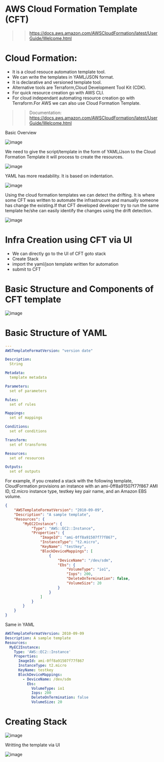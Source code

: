 # AWS Cloud Formation Template (CFT)
>> https://docs.aws.amazon.com/AWSCloudFormation/latest/UserGuide/Welcome.html
# Cloud Formation:
- It is a cloud resouce automation template tool.
- We can write the templates in YAML/JSON format.
- It is declarative and versioned template tool.
- Alternative tools are Terraform,Cloud Development Tool Kit (CDK).
- For quick resource creation go with AWS CLI.
- For cloud independant automating resource creation go with Terraform.For AWS we can also use Cloud Formation Template.
  
>> Documentation: https://docs.aws.amazon.com/AWSCloudFormation/latest/UserGuide/Welcome.html

Basic Overview

![image](https://github.com/mallikharjuna160003/30-Days-of-AWS/assets/74324685/42bddbdb-b7bb-4409-8521-259ba53003de)

We need to give the script/template in the form of YAML/Json to the Cloud Formation Template it will process to create the resources.

![image](https://github.com/mallikharjuna160003/30-Days-of-AWS/assets/74324685/9f7ed6ac-e13e-4394-866b-ecfa6658f41b)

YAML has more readability. It is based on indentation.

![image](https://github.com/mallikharjuna160003/30-Days-of-AWS/assets/74324685/2e275cf8-afe8-4446-9eb9-7e459c61df26)

Using the cloud formation templates we can detect the drifting. It is where some CFT was written to automate the infrastrucure and manually someone has change the existing.If that CFT developed developer try to run the same template he/she can easily identify the changes using the drift detection.

![image](https://github.com/mallikharjuna160003/30-Days-of-AWS/assets/74324685/6ce3e7c0-6159-4c63-b236-de091fe072bc)

# Infra Creation using CFT via UI
- We can directly go to the UI of  CFT goto stack
- Create Stack
- import the yaml/json template written for automation
- submit to CFT

# Basic Structure and Components of CFT template
![image](https://github.com/mallikharjuna160003/30-Days-of-AWS/assets/74324685/10f06911-74cd-46a7-92c0-27a77927bc15)

# Basic Structure of YAML

```yaml
---
AWSTemplateFormatVersion: "version date"

Description:
  String

Metadata:
  template metadata

Parameters:
  set of parameters

Rules:
  set of rules

Mappings:
  set of mappings

Conditions:
  set of conditions

Transform:
  set of transforms

Resources:
  set of resources

Outputs:
  set of outputs

```


For example, if you created a stack with the following template, CloudFormation provisions an instance with an ami-0ff8a91507f77f867 AMI ID, t2.micro instance type, testkey key pair name, and an Amazon EBS volume.

```json
{
    "AWSTemplateFormatVersion": "2010-09-09",
    "Description": "A sample template",
    "Resources": {
        "MyEC2Instance": {
            "Type": "AWS::EC2::Instance",
            "Properties": {
                "ImageId": "ami-0ff8a91507f77f867",
                "InstanceType": "t2.micro",
                "KeyName": "testkey",
                "BlockDeviceMappings": [
                    {
                        "DeviceName": "/dev/sdm",
                        "Ebs": {
                            "VolumeType": "io1",
                            "Iops": 200,
                            "DeleteOnTermination": false,
                            "VolumeSize": 20
                        }
                    }
                ]
            }
        }
    }
}
```
Same in YAML

```yaml
AWSTemplateFormatVersion: 2010-09-09
Description: A sample template
Resources:
  MyEC2Instance:
    Type: 'AWS::EC2::Instance'
    Properties:
      ImageId: ami-0ff8a91507f77f867
      InstanceType: t2.micro
      KeyName: testkey
      BlockDeviceMappings:
        - DeviceName: /dev/sdm
          Ebs:
            VolumeType: io1
            Iops: 200
            DeleteOnTermination: false
            VolumeSize: 20

```

# Creating Stack

![image](https://github.com/mallikharjuna160003/30-Days-of-AWS/assets/74324685/43ae0c71-b3fa-413c-aa93-535471bb546b)

Writting the template via UI

![image](https://github.com/mallikharjuna160003/30-Days-of-AWS/assets/74324685/02601db1-3f52-4652-98fa-6e72e964097c)

 

